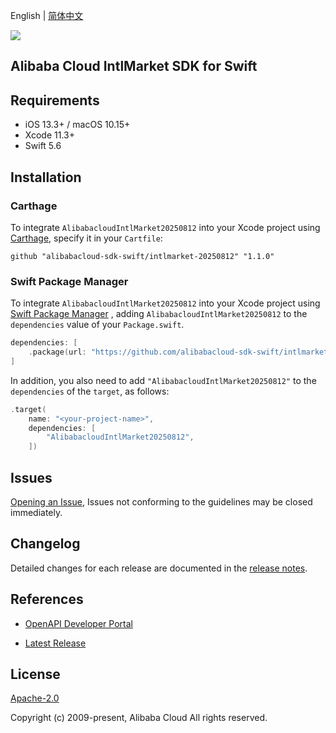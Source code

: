 English | [简体中文](README-CN.md)

![](https://aliyunsdk-pages.alicdn.com/icons/AlibabaCloud.svg)

## Alibaba Cloud IntlMarket SDK for Swift

## Requirements

- iOS 13.3+ / macOS 10.15+
- Xcode 11.3+
- Swift 5.6

## Installation

### Carthage

To integrate `AlibabacloudIntlMarket20250812` into your Xcode project using [Carthage](https://github.com/Carthage/Carthage), specify it in your `Cartfile`:

```ogdl
github "alibabacloud-sdk-swift/intlmarket-20250812" "1.1.0"
```

### Swift Package Manager

To integrate `AlibabacloudIntlMarket20250812` into your Xcode project using [Swift Package Manager](https://swift.org/package-manager/) , adding `AlibabacloudIntlMarket20250812` to the `dependencies` value of your `Package.swift`.

```swift
dependencies: [
    .package(url: "https://github.com/alibabacloud-sdk-swift/intlmarket-20250812.git", from: "1.1.0")
]
```

In addition, you also need to add `"AlibabacloudIntlMarket20250812"` to the `dependencies` of the `target`, as follows:

```swift
.target(
    name: "<your-project-name>",
    dependencies: [
        "AlibabacloudIntlMarket20250812",
    ])
```

## Issues

[Opening an Issue](https://github.com/alibabacloud-sdk-swift/intlmarket-20250812/issues/new), Issues not conforming to the guidelines may be closed immediately.

## Changelog

Detailed changes for each release are documented in the [release notes](./ChangeLog.txt).

## References

* [OpenAPI Developer Portal](https://next.api.alibabacloud.com/home)
- [Latest Release](https://github.com/alibabacloud-sdk-swift/intlmarket-20250812)

## License

[Apache-2.0](http://www.apache.org/licenses/LICENSE-2.0)

Copyright (c) 2009-present, Alibaba Cloud All rights reserved.
